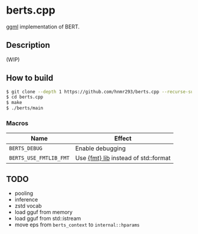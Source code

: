# berts.cpp

[ggml](https://github.com/ggerganov/ggml) implementation of BERT.

## Description

(WIP)

## How to build

```bash
$ git clone --depth 1 https://github.com/hnmr293/berts.cpp --recurse-submodules --shallow-submodules
$ cd berts.cpp
$ make
$ ./berts/main
```

### Macros

|Name|Effect|
|---  |---   |
|`BERTS_DEBUG`|Enable debugging|
|`BERTS_USE_FMTLIB_FMT`|Use [{fmt} lib](https://github.com/fmtlib/fmt) instead of std::format|

## TODO

- pooling
- inference
- zstd vocab
- load gguf from memory
- load gguf from std::istream
- move eps from `berts_context` to `internal::hparams`

